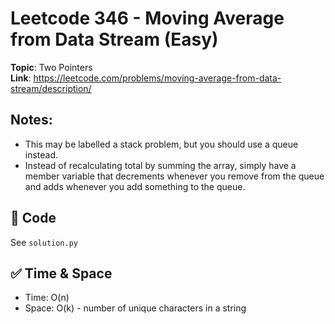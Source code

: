 # Leetcode 346 - Moving Average from Data Stream (Easy)

**Topic**: Two Pointers  
**Link**: https://leetcode.com/problems/moving-average-from-data-stream/description/

## Notes: 
 - This may be labelled a stack problem, but you should use a queue instead. 
 - Instead of recalculating total by summing the array, simply have a member variable that decrements whenever you remove from the queue and adds whenever you add something to the queue. 

## 🧪 Code
See `solution.py`

## ✅ Time & Space
- Time: O(n)
- Space: O(k) - number of unique characters in a string
